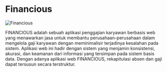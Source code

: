 # Financious

![Financious](https://firebasestorage.googleapis.com/v0/b/tugas8-39632.appspot.com/o/shot_financious.jpeg?alt=media&token=7e320ede-9b46-4599-b415-5212ac4a68ec)

FINANCIOUS adalah sebuah aplikasi penggajian karyawan berbasis web yang menawarkan jasa untuk membantu perusahaan-perusahaan dalam mengelola gaji karyawan dengan meminimalisir terjadinya kesalahan pada sistem. Aplikasi web ini hadir dengan sistem yang menjamin konsistensi, akurasi, dan keamanan dari informasi yang tersimpan pada sistem basis data. Dengan adanya aplikasi web FINANCIOUS, rekapitulasi absen dan gaji dapat tersusun secara terstruktur.
